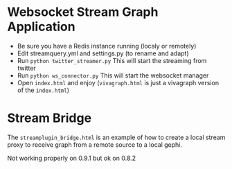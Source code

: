 # Websocket Stream Graph Application

* Be sure you have a Redis instance running (localy or remotely)
* Edit streamquery.yml and settings.py (to rename and adapt)
* Run `python twitter_streamer.py` This will start the streaming from twitter 
* Run `python ws_connector.py` This will start the websocket manager
* Open `index.html` and enjoy  (`vivagraph.html` is just a vivagraph version of the `index.html`) 

# Stream Bridge
The `streamplugin_bridge.html` is an example of how to create a local stream proxy to receive graph from a remote source to a local gephi.

Not working properly on 0.9.1 but ok on 0.8.2 